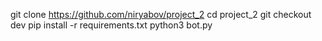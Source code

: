 git clone https://github.com/niryabov/project_2
cd project_2
git checkout dev
pip install -r requirements.txt
python3 bot.py
